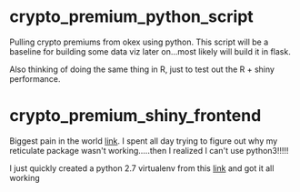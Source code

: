 # crypto_premium_python_script

Pulling crypto premiums from okex using python.
This script will be a baseline for building some data viz later on...most likely will build it in flask.

Also thinking of doing the same thing in R, just to test out the R + shiny performance.


# crypto_premium_shiny_frontend

Biggest pain in the world [link](https://github.com/rstudio/reticulate/issues/194).
I spent all day trying to figure out why my reticulate package wasn't working.....then I realized I can't use python3!!!!!


I just quickly created a python 2.7 virtualenv from this [link](http://docs.python-guide.org/en/latest/dev/virtualenvs/)
and got it all working 


